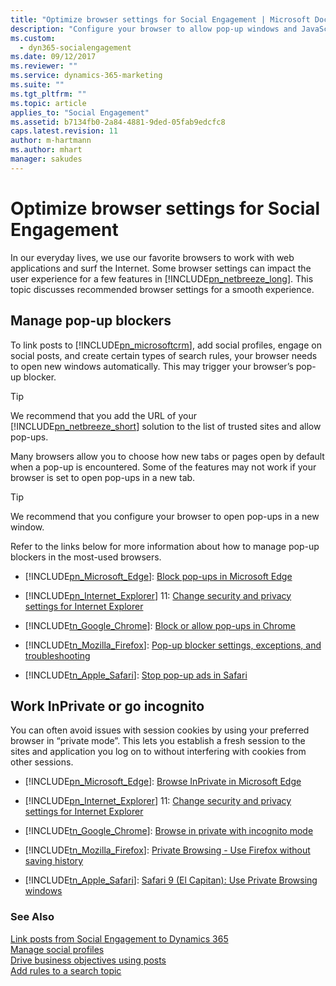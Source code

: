 ```yaml
---
title: "Optimize browser settings for Social Engagement | Microsoft Docs"
description: "Configure your browser to allow pop-up windows and JavaScript."
ms.custom:
  - dyn365-socialengagement
ms.date: 09/12/2017
ms.reviewer: ""
ms.service: dynamics-365-marketing
ms.suite: ""
ms.tgt_pltfrm: ""
ms.topic: article
applies_to: "Social Engagement"
ms.assetid: b7134fb0-2a84-4881-9ded-05fab9edcfc8
caps.latest.revision: 11
author: m-hartmann
ms.author: mhart
manager: sakudes
---
```

# Optimize browser settings for Social Engagement
In our everyday lives, we use our favorite browsers to work with web applications and surf the Internet.  Some browser settings can impact the user experience for a few features in [!INCLUDE[pn_netbreeze_long](../includes/pn-social-engagement-long.md)]. This topic discusses recommended browser settings for a smooth experience.  
  
<a name="managePopUpBlockers"></a>   
## Manage pop-up blockers  
 To link posts to [!INCLUDE[pn_microsoftcrm](../includes/pn-microsoftcrm.md)], add social profiles, engage on social posts, and create certain types of search rules, your browser needs to open new windows automatically. This may trigger your browser’s pop-up blocker.  
  
> [!TIP]
>  We recommend that you add the URL of your [!INCLUDE[pn_netbreeze_short](../includes/pn-social-engagement-short.md)] solution to the list of trusted sites and allow pop-ups.  
  
 Many browsers allow you to choose how new tabs or pages open by default when a pop-up is encountered. Some of the features may not work if your browser is set to open pop-ups in a new tab.  
  
> [!TIP]
>  We recommend that you configure your browser to open pop-ups in a new window.  
  
 Refer to the links below for more information about how to manage pop-up blockers in the most-used browsers.  
  
- [!INCLUDE[pn_Microsoft_Edge](../includes/pn-microsoft-edge.md)]: [Block pop\-ups in Microsoft Edge](http://go.microsoft.com/fwlink/p/?LinkID=401433)  
  
- [!INCLUDE[pn_Internet_Explorer](../includes/pn-internet-explorer.md)] 11: [Change security and privacy settings for Internet Explorer](http://go.microsoft.com/fwlink/p/?LinkID=401432)  
  
- [!INCLUDE[tn_Google_Chrome](../includes/tn-google-chrome.md)]: [Block or allow pop\-ups in Chrome](https://support.google.com/chrome/answer/95472)  
  
- [!INCLUDE[tn_Mozilla_Firefox](../includes/tn-mozilla-firefox.md)]: [Pop\-up blocker settings, exceptions, and troubleshooting](https://support.mozilla.org/kb/pop-blocker-settings-exceptions-troubleshooting)  
  
- [!INCLUDE[tn_Apple_Safari](../includes/tn-apple-safari.md)]: [Stop pop\-up ads in Safari](https://support.apple.com/HT203987)  
  
<a name="workInPrivate"></a>   
## Work InPrivate or go incognito  
 You can often avoid issues with session cookies by using your preferred browser in “private mode”. This lets you establish a fresh session to the sites and application you log on to without interfering with cookies from other sessions.  
  
- [!INCLUDE[pn_Microsoft_Edge](../includes/pn-microsoft-edge.md)]: [Browse InPrivate in Microsoft Edge](http://go.microsoft.com/fwlink/p/?LinkID=401431)  
  
- [!INCLUDE[pn_Internet_Explorer](../includes/pn-internet-explorer.md)] 11: [Change security and privacy settings for Internet Explorer](http://go.microsoft.com/fwlink/p/?LinkID=401432)  
  
- [!INCLUDE[tn_Google_Chrome](../includes/tn-google-chrome.md)]: [Browse in private with incognito mode](https://support.google.com/chrome/answer/95464)  
  
- [!INCLUDE[tn_Mozilla_Firefox](../includes/tn-mozilla-firefox.md)]: [Private Browsing \- Use Firefox without saving history](https://support.mozilla.org/kb/private-browsing-use-firefox-without-history)  
  
- [!INCLUDE[tn_Apple_Safari](../includes/tn-apple-safari.md)]: [Safari 9 \(El Capitan\): Use Private Browsing windows](https://support.apple.com/kb/PH21413)  
  
### See Also  
 [Link posts from Social Engagement to Dynamics 365](link-posts-to-dynamics-365.md)   
 [Manage social profiles](manage-social-profiles.md)   
 [Drive business objectives using posts](publish-react-posts.md)   
 [Add rules to a search topic](add-rules-search-topic.md)
